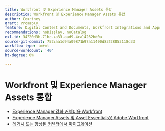 ```yaml
---
title: Workfront 및 Experience Manager Assets 통합
description: Workfront 및 Experience Manager Assets 통합
author: Courtney
draft: Probably
feature: Digital Content and Documents, Workfront Integrations and Apps
recommendations: noDisplay, noCatalog
exl-id: 34720d3b-71bc-4a33-aad9-4ca14262bd0a
source-git-commit: 752caa1d94a09871b97a11400d83f28853118d33
workflow-type: tm+mt
source-wordcount: '40'
ht-degree: 0%

---
```


# Workfront 및 Experience Manager Assets 통합

* [Experience Manager 강화 커넥터용 Workfront](../../documents/workfront-and-experience-manager-integrations/workfront-for-experience-manager-enhanced-connector/workfront-for-aem-enhanced-connector.md)
* [Experience Manager Assets 및 Asset Essentials용 Adobe Workfront](../../documents/adobe-workfront-for-experience-manager-assets-essentials/workfront-for-aem-asset-essentials.md)
* [레거시 또는 향상된 커넥터에서 마이그레이션](/help/quicksilver/documents/workfront-and-experience-manager-integrations/legacy-enhanced-connector-migration/migrate-to-workfont-integration.md)